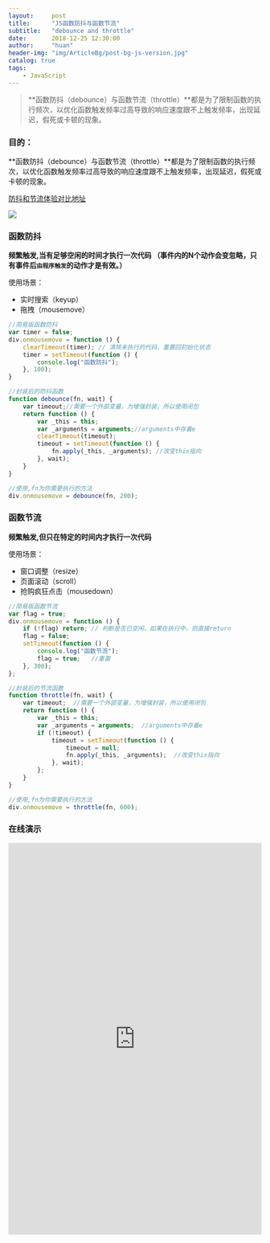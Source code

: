 ```yaml
---
layout:     post
title:      "JS函数防抖与函数节流"
subtitle:   "debounce and throttle"
date:       2018-12-25 12:30:00
author:     "huan"
header-img: "img/ArticleBg/post-bg-js-version.jpg"
catalog: true
tags:
    - JavaScript
---
```


> **函数防抖（debounce）与函数节流（throttle）**都是为了限制函数的执行频次，以优化函数触发频率过高导致的响应速度跟不上触发频率，出现延迟，假死或卡顿的现象。

### 目的：

**函数防抖（debounce）与函数节流（throttle）**都是为了限制函数的执行频次，以优化函数触发频率过高导致的响应速度跟不上触发频率，出现延迟，假死或卡顿的现象。

[防抖和节流体验对比地址](http://demo.nimius.net/debounce_throttle/)

![](https://ws3.sinaimg.cn/large/005BYqpgly1fyizmvt84ng31gz0gsjx1.jpg)



### 函数防抖

**频繁触发,当有足够空闲的时间才执行一次代码 （事件内的N个动作会变忽略，只有事件后`由程序触发`的动作才是有效。）**

使用场景：

- 实时搜索（keyup）
- 拖拽（mousemove）



```javascript
//简易版函数防抖
var timer = false;
div.onmousemove = function () {
    clearTimeout(timer); // 清除未执行的代码，重置回初始化状态
    timer = setTimeout(function () {
        console.log("函数防抖");
    }, 100);
}
```



```javascript
//封装后的防抖函数
function debounce(fn, wait) {
    var timeout;//需要一个外部变量，为增强封装，所以使用闭包
    return function () {
        var _this = this;
        var _arguments = arguments;//arguments中存着e
        clearTimeout(timeout);
        timeout = setTimeout(function () {
            fn.apply(_this, _arguments); //改变this指向
        }, wait);
    }
}

//使用,fn为你需要执行的方法
div.onmousemove = debounce(fn, 200);
```



### 函数节流

**频繁触发,但只在特定的时间内才执行一次代码**

使用场景：

- 窗口调整（resize）
- 页面滚动（scroll）
- 抢购疯狂点击（mousedown）



```javascript
//简易版函数节流
var flag = true;
div.onmousemove = function () {
    if (!flag) return; // 判断是否已空闲，如果在执行中，则直接return
    flag = false;
    setTimeout(function () {
        console.log("函数节流");
        flag = true;   //重置
    }, 300);
};
```



```javascript
//封装后的节流函数
function throttle(fn, wait) {
    var timeout;  //需要一个外部变量，为增强封装，所以使用闭包
    return function () {
        var _this = this;
        var _arguments = arguments;  //arguments中存着e
        if (!timeout) {
            timeout = setTimeout(function () {
                timeout = null;
                fn.apply(_this, _arguments);  //改变this指向
            }, wait);
        };
    }
}

//使用,fn为你需要执行的方法
div.onmousemove = throttle(fn, 600);
```



### 在线演示

<div style='width:100%;height:780px'>
     <iframe src="https://codepen.io/lichenghuan/pen/VqWjdv?editors=0010" frameborder="0" align="left"  height="780" scrolling="yes" style='width:100%'>
            <p>你的浏览器不支持iframe标签</p>
        </iframe>
</div>